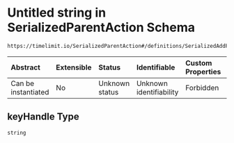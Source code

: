 # Untitled string in SerializedParentAction Schema

```txt
https://timelimit.io/SerializedParentAction#/definitions/SerializedAddParentU2fKeyAction/properties/keyHandle
```



| Abstract            | Extensible | Status         | Identifiable            | Custom Properties | Additional Properties | Access Restrictions | Defined In                                                                                        |
| :------------------ | :--------- | :------------- | :---------------------- | :---------------- | :-------------------- | :------------------ | :------------------------------------------------------------------------------------------------ |
| Can be instantiated | No         | Unknown status | Unknown identifiability | Forbidden         | Allowed               | none                | [SerializedParentAction.schema.json\*](SerializedParentAction.schema.json "open original schema") |

## keyHandle Type

`string`
